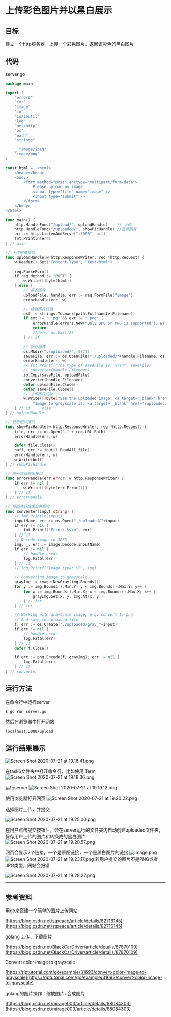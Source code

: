 # 上传彩色图片并以黑白展示
## 目标
建立一个http服务器，上传一个彩色图片，返回该彩色的黑白图片
## 代码
server.go
```go
package main

import (
	"errors"
	"fmt"
	"image"
	"io"
	"io/ioutil"
	"log"
	"net/http"
	"os"
	"path"
	"strings"

	_ "image/jpeg"
	"image/png"
)

const html = `<html>
    <head></head>
    <body>
        <form method="post" enctype="multipart/form-data">
            Please upload an image:
            <input type="file" name="image" />
            <input type="submit" />
        </form>
    </body>
</html>`

func main() {
	http.HandleFunc("/upload/", uploadHandle)    // 上传
	http.HandleFunc("/uploaded/", showPicHandle) //显示图片
	err := http.ListenAndServe(":3000", nil)
	fmt.Println(err)
} // main

// 上传图像接口
func uploadHandle(w http.ResponseWriter, req *http.Request) {
	w.Header().Set("Content-Type", "text/html")

	req.ParseForm()
	if req.Method != "POST" {
		w.Write([]byte(html))
	} else {
		// 接收图片
		uploadFile, handle, err := req.FormFile("image")
		errorHandle(err, w)

		// 检查图片后缀
		ext := strings.ToLower(path.Ext(handle.Filename))
		if ext != ".jpg" && ext != ".png" {
			errorHandle(errors.New("Only JPG or PNG is supported"), w)
			return
			//defer os.Exit(2)
		} // if

		// 保存图片
		os.Mkdir("./uploaded/", 0777)
		saveFile, err := os.OpenFile("./uploaded/"+handle.Filename, os.O_WRONLY|os.O_CREATE, 0666)
		errorHandle(err, w)
		// fmt.Printf("The type of saveFile is: %T\n", saveFile)
		// converter(handle.Filename)
		io.Copy(saveFile, uploadFile)
		converter(handle.Filename)
		defer uploadFile.Close()
		defer saveFile.Close()
		// 上传图片成功
		w.Write([]byte("See the uploaded image: <a target='_blank' href='/uploaded/" + handle.Filename + "'>" + handle.Filename + "</a> <br>" +
			"Image to greyscale is: <a target='_blank' href='/uploaded/gray_" + handle.Filename + "'>" + "gray_" + handle.Filename))
	} // if ... else
} // uploadHandle

// 显示图片接口
func showPicHandle(w http.ResponseWriter, req *http.Request) {
	file, err := os.Open("." + req.URL.Path)
	errorHandle(err, w)

	defer file.Close()
	buff, err := ioutil.ReadAll(file)
	errorHandle(err, w)
	w.Write(buff)
} // showPicHandle

// 统一错误输出接口
func errorHandle(err error, w http.ResponseWriter) {
	if err != nil {
		w.Write([]byte(err.Error()))
	} // if
} // errorHandle

// 将图片转成黑白并保存
func converter(input string) {
	// fmt.Println(input)
	inputName, err := os.Open("./uploaded/"+input)
	if err != nil {
		fmt.Printf("Error: %v\n", err)
	} // if
	// Decode image to JPEG
	img, _, err := image.Decode(inputName)
	if err != nil {
		// handle error
		log.Fatal(err)
	} // if
	// log.Printf("Image type: %T", img)

	// Converting image to grayscale
	grayImg := image.NewGray(img.Bounds())
	for y := img.Bounds().Min.Y; y < img.Bounds().Max.Y; y++ {
		for x := img.Bounds().Min.X; x < img.Bounds().Max.X; x++ {
			grayImg.Set(x, y, img.At(x, y))
		} // for
	} // for

	// Working with grayscale image, e.g. convert to png
	// And save to uploaded file
	f, err := os.Create("./uploaded/gray_"+input)
	if err != nil {
		// handle error
		log.Fatal(err)
	} // if
	defer f.Close()

	if err := png.Encode(f, grayImg); err != nil {
		log.Fatal(err)
	} // if
} // converter
```
## 运行方法
在命令行中运行server
```
$ go run server.go
```
然后在浏览器中打开网站
```
localhost:3000/upload
```
## 运行结果展示
![Screen Shot 2020-07-21 at 19.16.41.png](https://cdn.nlark.com/yuque/0/2020/png/1609946/1595330207709-63d21465-82c6-4cd5-9296-f3732542b7ee.png#align=left&display=inline&height=267&margin=%5Bobject%20Object%5D&name=Screen%20Shot%202020-07-21%20at%2019.16.41.png&originHeight=267&originWidth=591&size=32764&status=done&style=none&width=591)

在task6文件夹中打开命令行，比如使用iTerm
![Screen Shot 2020-07-21 at 19.18.36.png](https://cdn.nlark.com/yuque/0/2020/png/1609946/1595330323323-274ec78f-09c1-4a76-8382-ce626be425df.png#align=left&display=inline&height=112&margin=%5Bobject%20Object%5D&name=Screen%20Shot%202020-07-21%20at%2019.18.36.png&originHeight=112&originWidth=732&size=19402&status=done&style=none&width=732)

运行server
![Screen Shot 2020-07-21 at 19.19.12.png](https://cdn.nlark.com/yuque/0/2020/png/1609946/1595330359557-07a8ac93-1530-429a-ab5e-a12c9829dbaf.png#align=left&display=inline&height=326&margin=%5Bobject%20Object%5D&name=Screen%20Shot%202020-07-21%20at%2019.19.12.png&originHeight=326&originWidth=1319&size=38504&status=done&style=none&width=1319)

使用浏览器打开网页
![Screen Shot 2020-07-21 at 19.20.22.png](https://cdn.nlark.com/yuque/0/2020/png/1609946/1595330432946-cad16f38-82ab-4641-b316-83d0a556880f.png#align=left&display=inline&height=489&margin=%5Bobject%20Object%5D&name=Screen%20Shot%202020-07-21%20at%2019.20.22.png&originHeight=489&originWidth=958&size=121292&status=done&style=none&width=958)

选择图片上传，并提交

![Screen Shot 2020-07-21 at 19.25.00.png](https://cdn.nlark.com/yuque/0/2020/png/1609946/1595330707133-21b78e7a-61ce-42af-85ab-eea068cdcee5.png#align=left&display=inline&height=253&margin=%5Bobject%20Object%5D&name=Screen%20Shot%202020-07-21%20at%2019.25.00.png&originHeight=253&originWidth=615&size=51197&status=done&style=none&width=615)

在用户点击提交按钮后，会在server运行的文件夹内自动创建uploaded文件夹，保存用户上传的图片和转换成的黑白图片
![Screen Shot 2020-07-21 at 19.20.57.png](https://cdn.nlark.com/yuque/0/2020/png/1609946/1595330464236-9c6a14a1-1c7c-49f1-a263-dec48c08d6ad.png#align=left&display=inline&height=151&margin=%5Bobject%20Object%5D&name=Screen%20Shot%202020-07-21%20at%2019.20.57.png&originHeight=151&originWidth=1312&size=35178&status=done&style=none&width=1312)

网页会显示2个链接，一个是原图链接，一个是黑白图片的链接
![image.png](https://cdn.nlark.com/yuque/0/2020/png/1609946/1595330598780-8419d63b-44b8-426b-9187-8676e0ab90c7.png#align=left&display=inline&height=675&margin=%5Bobject%20Object%5D&name=image.png&originHeight=675&originWidth=1316&size=827027&status=done&style=none&width=1316)
![Screen Shot 2020-07-21 at 19.23.17.png](https://cdn.nlark.com/yuque/0/2020/png/1609946/1595330612534-261df0fa-031d-414a-91d1-44f413260894.png#align=left&display=inline&height=683&margin=%5Bobject%20Object%5D&name=Screen%20Shot%202020-07-21%20at%2019.23.17.png&originHeight=683&originWidth=1315&size=372857&status=done&style=none&width=1315)
若用户提交的图片不是PNG或者JPG类型，网站会报错

![Screen Shot 2020-07-21 at 19.28.27.png](https://cdn.nlark.com/yuque/0/2020/png/1609946/1595330914095-3dec6cb1-fdb1-423f-a0ef-7503d034fbba.png#align=left&display=inline&height=116&margin=%5Bobject%20Object%5D&name=Screen%20Shot%202020-07-21%20at%2019.28.27.png&originHeight=116&originWidth=943&size=21962&status=done&style=none&width=943)

---

## 参考资料
用go来搭建一个简单的图片上传网站

[https://blog.csdn.net/stpeace/article/details/82716145](https://blog.csdn.net/stpeace/article/details/82716145)

golang 上传，下载图片

[https://blog.csdn.net/BlackCarDriver/article/details/87870109](https://blog.csdn.net/BlackCarDriver/article/details/87870109)

Convert color image to grayscale

[https://riptutorial.com/go/example/31693/convert-color-image-to-grayscale](https://riptutorial.com/go/example/31693/convert-color-image-to-grayscale)

golang的图片操作：缩放图片+合成图片

[https://blog.csdn.net/mirage003/article/details/88084303](https://blog.csdn.net/mirage003/article/details/88084303)

